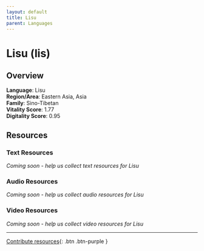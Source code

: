```yaml
---
layout: default
title: Lisu
parent: Languages
---
```


# Lisu (lis)

## Overview

**Language**: Lisu  
**Region/Area**: Eastern Asia, Asia  
**Family**: Sino-Tibetan  
**Vitality Score**: 1.77  
**Digitality Score**: 0.95  

## Resources

### Text Resources
*Coming soon - help us collect text resources for Lisu*

### Audio Resources
*Coming soon - help us collect audio resources for Lisu*

### Video Resources
*Coming soon - help us collect video resources for Lisu*

---

[Contribute resources](https://fairtrain.github.io/){: .btn .btn-purple }
